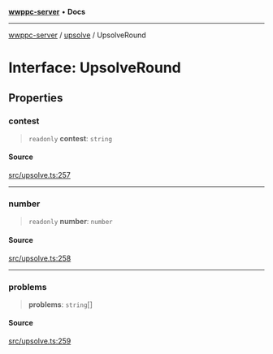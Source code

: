 [**wwppc-server**](../../README.md) • **Docs**

***

[wwppc-server](../../modules.md) / [upsolve](../README.md) / UpsolveRound

# Interface: UpsolveRound

## Properties

### contest

> `readonly` **contest**: `string`

#### Source

[src/upsolve.ts:257](https://github.com/WWPPC/WWPPC-server/blob/5af5647ee3617fa27e87b8a991f7e99d942ffb71/src/upsolve.ts#L257)

***

### number

> `readonly` **number**: `number`

#### Source

[src/upsolve.ts:258](https://github.com/WWPPC/WWPPC-server/blob/5af5647ee3617fa27e87b8a991f7e99d942ffb71/src/upsolve.ts#L258)

***

### problems

> **problems**: `string`[]

#### Source

[src/upsolve.ts:259](https://github.com/WWPPC/WWPPC-server/blob/5af5647ee3617fa27e87b8a991f7e99d942ffb71/src/upsolve.ts#L259)
